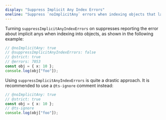 ```yaml
---
display: "Suppress Implicit Any Index Errors"
oneline: "Suppress `noImplicitAny` errors when indexing objects that lack index signatures."
---
```


Turning `suppressImplicitAnyIndexErrors` on suppresses reporting the error about implicit anys when indexing into objects, as shown in the following example:

```ts twoslash
// @noImplicitAny: true
// @suppressImplicitAnyIndexErrors: false
// @strict: true
// @errors: 7053
const obj = { x: 10 };
console.log(obj["foo"]);
```

Using `suppressImplicitAnyIndexErrors` is quite a drastic approach. It is recommended to use a `@ts-ignore` comment instead:

```ts twoslash
// @noImplicitAny: true
// @strict: true
const obj = { x: 10 };
// @ts-ignore
console.log(obj["foo"]);
```
